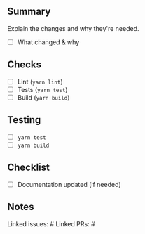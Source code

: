 ## Summary
Explain the changes and why they're needed.
- [ ] What changed & why

## Checks
- [ ] Lint (`yarn lint`)
- [ ] Tests (`yarn test`)
- [ ] Build (`yarn build`)

## Testing
- [ ] `yarn test`
- [ ] `yarn build`

## Checklist
- [ ] Documentation updated (if needed)

## Notes
Linked issues: #
Linked PRs: #
